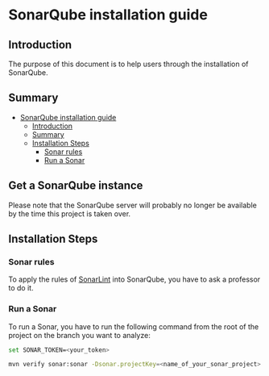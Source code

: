 # SonarQube installation guide

## Introduction

The purpose of this document is to help users through the installation of
SonarQube.

## Summary

- [SonarQube installation guide](#sonarqube-installation-guide)
  - [Introduction](#introduction)
  - [Summary](#summary)
  - [Installation Steps](#installation-steps)
    - [Sonar rules](#sonar-rules)
    - [Run a Sonar](#run-a-sonar)

## Get a SonarQube instance

Please note that the SonarQube server will probably no longer be available by
the time this project is taken over.

## Installation Steps

### Sonar rules

To apply the rules of [SonarLint](sonarlint_guide_QLT_PFE_.pdf) into SonarQube,
you have to ask a professor to do it.

### Run a Sonar

To run a Sonar, you have to run the following command from the root of the
project on the branch you want to analyze:

```bash
set SONAR_TOKEN=<your_token>
```

```bash
mvn verify sonar:sonar -Dsonar.projectKey=<name_of_your_sonar_project> -Dsonar.host.url="<url_of_your_sonarqube_instance>/sonar" -Dsonar.login=%SONAR_TOKEN% -Dsonar.exclusions=**/JMapViewer-master/**,**/*_test.go
```

